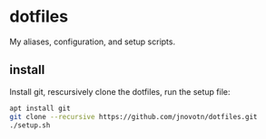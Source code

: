 # dotfiles
My aliases, configuration, and setup scripts.

## install
Install git, rescursively clone the dotfiles, run the setup file:
```sh
apt install git
git clone --recursive https://github.com/jnovotn/dotfiles.git
./setup.sh
```
